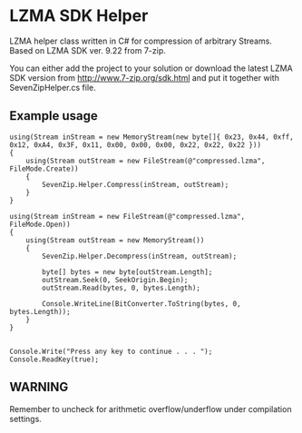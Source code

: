 LZMA SDK Helper
===============

LZMA helper class written in C# for compression of arbitrary Streams. Based on LZMA SDK ver. 9.22 from 7-zip.

You can either add the project to your solution or download the latest LZMA SDK version from http://www.7-zip.org/sdk.html and put it together with SevenZipHelper.cs file.

Example usage
-------------
	using(Stream inStream = new MemoryStream(new byte[]{ 0x23, 0x44, 0xff, 0x12, 0xA4, 0x3F, 0x11, 0x00, 0x00, 0x00, 0x22, 0x22, 0x22 }))
	{
		using(Stream outStream = new FileStream(@"compressed.lzma", FileMode.Create))
		{
			SevenZip.Helper.Compress(inStream, outStream);
		}
	}
	
	using(Stream inStream = new FileStream(@"compressed.lzma", FileMode.Open))
	{
		using(Stream outStream = new MemoryStream())
		{
			SevenZip.Helper.Decompress(inStream, outStream);
			
			byte[] bytes = new byte[outStream.Length];
			outStream.Seek(0, SeekOrigin.Begin);
			outStream.Read(bytes, 0, bytes.Length);
			
			Console.WriteLine(BitConverter.ToString(bytes, 0, bytes.Length));
		}
	}
	
	
	Console.Write("Press any key to continue . . . ");
	Console.ReadKey(true);


WARNING
-------
Remember to uncheck for arithmetic overflow/underflow under compilation settings.